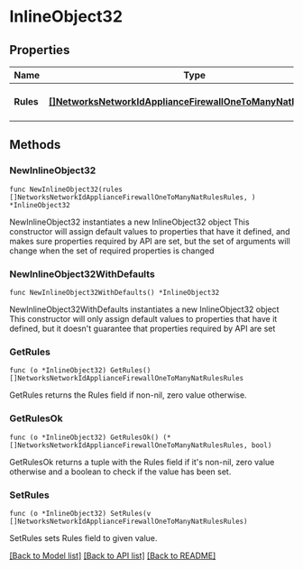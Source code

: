 # InlineObject32

## Properties

Name | Type | Description | Notes
------------ | ------------- | ------------- | -------------
**Rules** | [**[]NetworksNetworkIdApplianceFirewallOneToManyNatRulesRules**](NetworksNetworkIdApplianceFirewallOneToManyNatRulesRules.md) | An array of 1:Many nat rules | 

## Methods

### NewInlineObject32

`func NewInlineObject32(rules []NetworksNetworkIdApplianceFirewallOneToManyNatRulesRules, ) *InlineObject32`

NewInlineObject32 instantiates a new InlineObject32 object
This constructor will assign default values to properties that have it defined,
and makes sure properties required by API are set, but the set of arguments
will change when the set of required properties is changed

### NewInlineObject32WithDefaults

`func NewInlineObject32WithDefaults() *InlineObject32`

NewInlineObject32WithDefaults instantiates a new InlineObject32 object
This constructor will only assign default values to properties that have it defined,
but it doesn't guarantee that properties required by API are set

### GetRules

`func (o *InlineObject32) GetRules() []NetworksNetworkIdApplianceFirewallOneToManyNatRulesRules`

GetRules returns the Rules field if non-nil, zero value otherwise.

### GetRulesOk

`func (o *InlineObject32) GetRulesOk() (*[]NetworksNetworkIdApplianceFirewallOneToManyNatRulesRules, bool)`

GetRulesOk returns a tuple with the Rules field if it's non-nil, zero value otherwise
and a boolean to check if the value has been set.

### SetRules

`func (o *InlineObject32) SetRules(v []NetworksNetworkIdApplianceFirewallOneToManyNatRulesRules)`

SetRules sets Rules field to given value.



[[Back to Model list]](../README.md#documentation-for-models) [[Back to API list]](../README.md#documentation-for-api-endpoints) [[Back to README]](../README.md)


